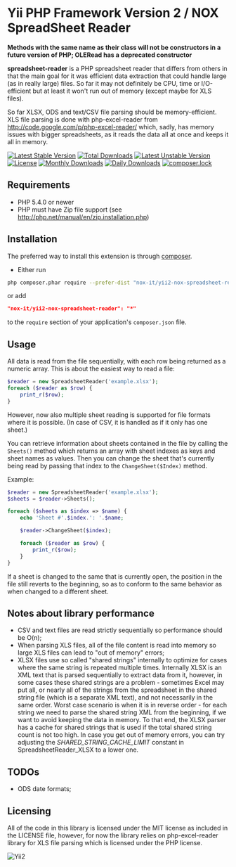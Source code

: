 Yii PHP Framework Version 2 / NOX SpreadSheet Reader
====================================================

**Methods with the same name as their class will not be constructors in a future version of PHP; OLERead has a deprecated constructor**

**spreadsheet-reader** is a PHP spreadsheet reader that differs from others in that the main goal for it was efficient
data extraction that could handle large (as in really large) files. So far it may not definitely be CPU, time
or I/O-efficient but at least it won't run out of memory (except maybe for XLS files).

So far XLSX, ODS and text/CSV file parsing should be memory-efficient. XLS file parsing is done with php-excel-reader
from http://code.google.com/p/php-excel-reader/ which, sadly, has memory issues with bigger spreadsheets, as it reads the
data all at once and keeps it all in memory.

[![Latest Stable Version](https://poser.pugx.org/nox-it/yii2-nox-spreadsheet-reader/v/stable)](https://packagist.org/packages/nox-it/yii2-nox-spreadsheet-reader)
[![Total Downloads](https://poser.pugx.org/nox-it/yii2-nox-spreadsheet-reader/downloads)](https://packagist.org/packages/nox-it/yii2-nox-spreadsheet-reader)
[![Latest Unstable Version](https://poser.pugx.org/nox-it/yii2-nox-spreadsheet-reader/v/unstable)](https://packagist.org/packages/nox-it/yii2-nox-spreadsheet-reader)
[![License](https://poser.pugx.org/nox-it/yii2-nox-spreadsheet-reader/license)](https://packagist.org/packages/nox-it/yii2-nox-spreadsheet-reader)
[![Monthly Downloads](https://poser.pugx.org/nox-it/yii2-nox-spreadsheet-reader/d/monthly)](https://packagist.org/packages/nox-it/yii2-nox-spreadsheet-reader)
[![Daily Downloads](https://poser.pugx.org/nox-it/yii2-nox-spreadsheet-reader/d/daily)](https://packagist.org/packages/nox-it/yii2-nox-spreadsheet-reader)
[![composer.lock](https://poser.pugx.org/nox-it/yii2-nox-spreadsheet-reader/composerlock)](https://packagist.org/packages/nox-it/yii2-nox-spreadsheet-reader)

## Requirements

*  PHP 5.4.0 or newer
*  PHP must have Zip file support (see http://php.net/manual/en/zip.installation.php)

## Installation

The preferred way to install this extension is through [composer](http://getcomposer.org/download/).

* Either run

```bash
php composer.phar require --prefer-dist "nox-it/yii2-nox-spreadsheet-reader" "*"
```

or add

```json
"nox-it/yii2-nox-spreadsheet-reader": "*"
```

to the `require` section of your application's `composer.json` file.

## Usage

All data is read from the file sequentially, with each row being returned as a numeric array.
This is about the easiest way to read a file:

```php
$reader = new SpreadsheetReader('example.xlsx');
foreach ($reader as $row) {
    print_r($row);
}
```

However, now also multiple sheet reading is supported for file formats where it is possible. (In case of CSV, it is handled as if
it only has one sheet.)

You can retrieve information about sheets contained in the file by calling the `Sheets()` method which returns an array with
sheet indexes as keys and sheet names as values. Then you can change the sheet that's currently being read by passing that index
to the `ChangeSheet($Index)` method.

Example:

```php
$reader = new SpreadsheetReader('example.xlsx');
$sheets = $reader->Sheets();

foreach ($sheets as $index => $name) {
    echo 'Sheet #'.$index.': '.$name;

    $reader->ChangeSheet($index);

    foreach ($reader as $row) {
        print_r($row);
    }
}
```

If a sheet is changed to the same that is currently open, the position in the file still reverts to the beginning, so as to conform
to the same behavior as when changed to a different sheet.

## Notes about library performance

*  CSV and text files are read strictly sequentially so performance should be O(n);
*  When parsing XLS files, all of the file content is read into memory so large XLS files can lead to "out of memory" errors;
*  XLSX files use so called "shared strings" internally to optimize for cases where the same string is repeated multiple times.
    Internally XLSX is an XML text that is parsed sequentially to extract data from it, however, in some cases these shared strings are a problem -
    sometimes Excel may put all, or nearly all of the strings from the spreadsheet in the shared string file (which is a separate XML text), and not necessarily in the same
    order. Worst case scenario is when it is in reverse order - for each string we need to parse the shared string XML from the beginning, if we want to avoid keeping the data in memory.
    To that end, the XLSX parser has a cache for shared strings that is used if the total shared string count is not too high. In case you get out of memory errors, you can
    try adjusting the *SHARED_STRING_CACHE_LIMIT* constant in SpreadsheetReader_XLSX to a lower one.

## TODOs

*  ODS date formats;

## Licensing

All of the code in this library is licensed under the MIT license as included in the LICENSE file, however, for now the library relies on php-excel-reader library for XLS file parsing which is licensed under the PHP license.

![Yii2](https://img.shields.io/badge/Powered_by-Yii_Framework-green.svg?style=flat)
